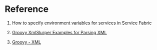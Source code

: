 # Reference

1. [How to specify environment variables for services in Service Fabric](https://docs.microsoft.com/en-us/azure/service-fabric/service-fabric-how-to-specify-environment-variables)

2. [Groovy XmlSlurper Examples for Parsing XML](http://grails.asia/groovy-xmlslurper-examples-for-parsing-xml)

3. [Groovy - XML](https://www.tutorialspoint.com/groovy/groovy_xml.htm)
